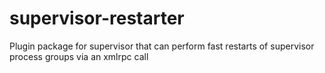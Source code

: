 supervisor-restarter
====================

Plugin package for supervisor that can perform fast restarts of supervisor process groups via an xmlrpc call
